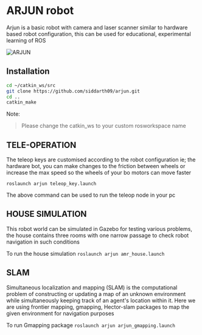 # ARJUN robot
Arjun is a basic robot with camera and laser scanner similar to hardware based robot configuration, this can be used for educational, experimental learning of ROS

![ARJUN](https://user-images.githubusercontent.com/60263608/130731680-80f58b82-b660-4e2c-ad12-5d184d78cf09.png)


## Installation

```bash
cd ~/catkin_ws/src
git clone https://github.com/siddarth09/arjun.git
cd ..
catkin_make
```
Note:
> Please change the catkin_ws to your custom rosworkspace name 

## TELE-OPERATION
The teleop keys are customised according to the robot configuration ie; the hardware bot, you can make changes to the friction between wheels or increase the max speed so the wheels of your bo motors can move faster

`roslaunch arjun teleop_key.launch`

The above command can be used to run the teleop node in your pc 

## HOUSE SIMULATION

This robot world can be simulated in Gazebo for testing various problems, the house contains three rooms with one narrow passage to check robot navigation in such conditions

To run the house simulation 
`roslaunch arjun amr_house.launch`

## SLAM 
Simultaneous localization and mapping (SLAM) is the computational problem of constructing or updating a map of an unknown environment while simultaneously keeping track of an agent's location within it. Here we are using frontier mapping, gmapping, Hector-slam packages to map the given environment for navigation purposes

To run Gmapping package
`roslaunch arjun arjun_gmapping.launch`

